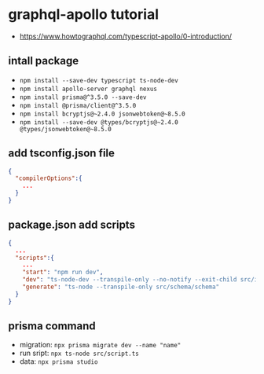 # graphql-apollo tutorial

- https://www.howtographql.com/typescript-apollo/0-introduction/

## intall package

- `npm install --save-dev typescript ts-node-dev`
- `npm install apollo-server graphql nexus`
- `npm install prisma@^3.5.0 --save-dev`
- `npm install @prisma/client@^3.5.0`
- `npm install bcryptjs@~2.4.0 jsonwebtoken@~8.5.0`
- `npm install --save-dev @types/bcryptjs@~2.4.0 @types/jsonwebtoken@~8.5.0`

## add tsconfig.json file

```json
{
  "compilerOptions":{
    ...
  }
}
```

## package.json add scripts

```json
{
  ...
  "scripts":{
    ...
    "start": "npm run dev",
    "dev": "ts-node-dev --transpile-only --no-notify --exit-child src/index.ts",
    "generate": "ts-node --transpile-only src/schema/schema"
  }
}
```

## prisma command

- migration: `npx prisma migrate dev --name "name"`
- run sript: `npx ts-node src/script.ts`
- data: `npx prisma studio`
